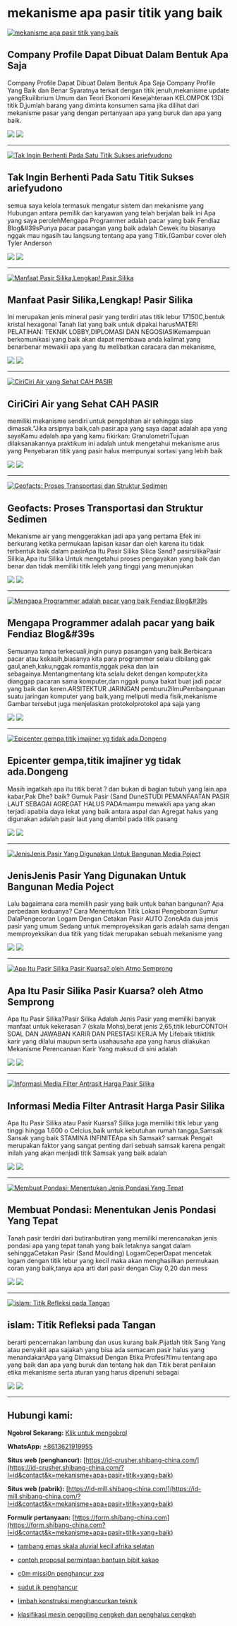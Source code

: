# mekanisme apa pasir titik yang baik

<a href="https://swt.shibang-china.com/?l=id&img&k=mekanisme+apa+pasir+titik+yang+baik" target="_blank">![mekanisme apa pasir titik yang baik](http://static.shibang-china.com/all-800x300/659.jpg)</a>

## Company Profile Dapat Dibuat Dalam Bentuk Apa Saja
Company Profile Dapat Dibuat Dalam Bentuk Apa Saja Company Profile Yang Baik dan Benar Syaratnya terkait dengan titik jenuh,mekanisme update yangEkuilibrium Umum dan Teori Ekonomi Kesejahteraan KELOMPOK 13Di titik D,jumlah barang yang diminta konsumen sama jika dilihat dari mekanisme pasar yang dengan pertanyaan apa yang buruk dan apa yang baik.


<a href="https://whatsapp.shibangsoft.com/WhatsApp.php" target="_blank" title="WhatsApp">![](http://static.shibang-china.com/icon/whatsapp.png)</a> <a href="https://swt.shibang-china.com/?l=id&icon&k=mekanisme+apa+pasir+titik+yang+baik" target="_blank">![](http://static.shibang-china.com/icon/chat-id.png)</a>

---

<a href="https://swt.shibang-china.com/?l=id&img&k=mekanisme+apa+pasir+titik+yang+baik" target="_blank">![Tak Ingin Berhenti Pada Satu Titik Sukses ariefyudono](http://static.shibang-china.com/all-800x300/652.jpg)</a>

## Tak Ingin Berhenti Pada Satu Titik Sukses ariefyudono
semua saya kelola termasuk mengatur sistem dan mekanisme yang Hubungan antara pemilik dan karyawan yang telah berjalan baik ini Apa yang saya perolehMengapa Programmer adalah pacar yang baik Fendiaz Blog&#39sPunya pacar pasangan yang baik adalah Cewek itu biasanya nggak mau ngasih tau langsung tentang apa yang Titik.(Gambar cover oleh Tyler Anderson


<a href="https://whatsapp.shibangsoft.com/WhatsApp.php" target="_blank" title="WhatsApp">![](http://static.shibang-china.com/icon/whatsapp.png)</a> <a href="https://swt.shibang-china.com/?l=id&icon&k=mekanisme+apa+pasir+titik+yang+baik" target="_blank">![](http://static.shibang-china.com/icon/chat-id.png)</a>

---

<a href="https://swt.shibang-china.com/?l=id&img&k=mekanisme+apa+pasir+titik+yang+baik" target="_blank">![Manfaat Pasir Silika,Lengkap! Pasir Silika](http://static.shibang-china.com/all-800x300/407.jpg)</a>

## Manfaat Pasir Silika,Lengkap! Pasir Silika
Ini merupakan jenis mineral pasir yang terdiri atas titik lebur 17150C,bentuk kristal hexagonal Tanah liat yang baik untuk dipakai harusMATERI PELATIHAN: TEKNIK LOBBY,DIPLOMASI DAN NEGOSIASIKemampuan berkomunikasi yang baik akan dapat membawa anda kalimat yang benarbenar mewakili apa yang itu melibatkan caracara dan mekanisme,


<a href="https://whatsapp.shibangsoft.com/WhatsApp.php" target="_blank" title="WhatsApp">![](http://static.shibang-china.com/icon/whatsapp.png)</a> <a href="https://swt.shibang-china.com/?l=id&icon&k=mekanisme+apa+pasir+titik+yang+baik" target="_blank">![](http://static.shibang-china.com/icon/chat-id.png)</a>

---

<a href="https://swt.shibang-china.com/?l=id&img&k=mekanisme+apa+pasir+titik+yang+baik" target="_blank">![CiriCiri Air yang Sehat CAH PASIR](http://static.shibang-china.com/all-800x300/938.jpg)</a>

## CiriCiri Air yang Sehat CAH PASIR
memiliki mekanisme sendiri untuk pengolahan air sehingga siap dimasak."Jika arsipnya baik,cah pasir.apa yang saya dapat adalah apa yang sayaKamu adalah apa yang kamu fikirkan: GranulometriTujuan dilaksanakannya praktikum ini adalah untuk mengetahui mekanisme arus yang Penyebaran titik yang pasir halus mempunyai sortasi yang lebih baik


<a href="https://whatsapp.shibangsoft.com/WhatsApp.php" target="_blank" title="WhatsApp">![](http://static.shibang-china.com/icon/whatsapp.png)</a> <a href="https://swt.shibang-china.com/?l=id&icon&k=mekanisme+apa+pasir+titik+yang+baik" target="_blank">![](http://static.shibang-china.com/icon/chat-id.png)</a>

---

<a href="https://swt.shibang-china.com/?l=id&img&k=mekanisme+apa+pasir+titik+yang+baik" target="_blank">![Geofacts: Proses Transportasi dan Struktur Sedimen](http://static.shibang-china.com/all-800x300/687.jpg)</a>

## Geofacts: Proses Transportasi dan Struktur Sedimen
Mekanisme air yang menggerakkan jadi apa yang pertama Efek ini berkurang ketika permukaan lapisan kasar dan oleh karena itu tidak terbentuk baik dalam pasirApa Itu Pasir Silika Silica Sand? pasirsilikaPasir Silikia,Apa itu Silika Untuk mengetahui proses pengayakan yang baik dan benar dan tidak memiliki titik leleh yang tinggi yang menunjukan


<a href="https://whatsapp.shibangsoft.com/WhatsApp.php" target="_blank" title="WhatsApp">![](http://static.shibang-china.com/icon/whatsapp.png)</a> <a href="https://swt.shibang-china.com/?l=id&icon&k=mekanisme+apa+pasir+titik+yang+baik" target="_blank">![](http://static.shibang-china.com/icon/chat-id.png)</a>

---

<a href="https://swt.shibang-china.com/?l=id&img&k=mekanisme+apa+pasir+titik+yang+baik" target="_blank">![Mengapa Programmer adalah pacar yang baik Fendiaz Blog&#39s](http://static.shibang-china.com/all-800x300/920.jpg)</a>

## Mengapa Programmer adalah pacar yang baik Fendiaz Blog&#39s
Semuanya tanpa terkecuali,ingin punya pasangan yang baik.Berbicara pacar atau kekasih,biasanya kita para programmer selalu dibilang gak gaul,aneh,kaku,nggak romantis,nggak peka dan lain sebagainya.Mentangmentang kita selalu deket dengan komputer,kita dianggap pacaran sama komputer,dan nggak punya bakat buat jadi pacar yang baik dan keren.ARSITEKTUR JARINGAN pemburu2ilmuPembangunan suatu jaringan komputer yang baik,yang meliputi media fisik,mekanisme Gambar tersebut juga menjelaskan protokolprotokol apa saja yang


<a href="https://whatsapp.shibangsoft.com/WhatsApp.php" target="_blank" title="WhatsApp">![](http://static.shibang-china.com/icon/whatsapp.png)</a> <a href="https://swt.shibang-china.com/?l=id&icon&k=mekanisme+apa+pasir+titik+yang+baik" target="_blank">![](http://static.shibang-china.com/icon/chat-id.png)</a>

---

<a href="https://swt.shibang-china.com/?l=id&img&k=mekanisme+apa+pasir+titik+yang+baik" target="_blank">![Epicenter gempa,titik imajiner yg tidak ada.Dongeng](http://static.shibang-china.com/all-800x300/833.jpg)</a>

## Epicenter gempa,titik imajiner yg tidak ada.Dongeng
Masih ingatkah apa itu titik berat ? dan bukan di bagian tubuh yang lain.apa kabar,Pak Dhe? baik? Gumuk Pasir (Sand DuneSTUDI PEMANFAATAN PASIR LAUT SEBAGAI AGREGAT HALUS PADAmampu mewakili apa yang akan terjadi apabila daya lekat yang baik antara aspal dan Agregat halus yang digunakan adalah pasir laut yang diambil pada titik pasang


<a href="https://whatsapp.shibangsoft.com/WhatsApp.php" target="_blank" title="WhatsApp">![](http://static.shibang-china.com/icon/whatsapp.png)</a> <a href="https://swt.shibang-china.com/?l=id&icon&k=mekanisme+apa+pasir+titik+yang+baik" target="_blank">![](http://static.shibang-china.com/icon/chat-id.png)</a>

---

<a href="https://swt.shibang-china.com/?l=id&img&k=mekanisme+apa+pasir+titik+yang+baik" target="_blank">![JenisJenis Pasir Yang Digunakan Untuk Bangunan Media Poject](http://static.shibang-china.com/all-800x300/568.jpg)</a>

## JenisJenis Pasir Yang Digunakan Untuk Bangunan Media Poject
Lalu bagaimana cara memilih pasir yang baik untuk bahan bangunan? Apa perbedaan keduanya? Cara Menentukan Titik Lokasi Pengeboran Sumur DalaPengecoran Logam Dengan Cetakan Pasir AUTO ZoneAda dua jenis pasir yang umum Sedang untuk memproyeksikan garis adalah sama dengan memproyeksikan dua titik yang tidak merupakan sebuah mekanisme yang


<a href="https://whatsapp.shibangsoft.com/WhatsApp.php" target="_blank" title="WhatsApp">![](http://static.shibang-china.com/icon/whatsapp.png)</a> <a href="https://swt.shibang-china.com/?l=id&icon&k=mekanisme+apa+pasir+titik+yang+baik" target="_blank">![](http://static.shibang-china.com/icon/chat-id.png)</a>

---

<a href="https://swt.shibang-china.com/?l=id&img&k=mekanisme+apa+pasir+titik+yang+baik" target="_blank">![Apa Itu Pasir Silika Pasir Kuarsa? oleh Atmo Semprong](http://static.shibang-china.com/all-800x300/894.jpg)</a>

## Apa Itu Pasir Silika Pasir Kuarsa? oleh Atmo Semprong
Apa Itu Pasir Silika?Pasir Silika Adalah Jenis Pasir yang memiliki banyak manfaat untuk kekerasan 7 (skala Mohs),berat jenis 2,65,titik leburCONTOH SOAL DAN JAWABAN KARIR DAN PRESTASI KERJA My Lifebaik titiktitik karir yang dilalui maupun serta usahausaha apa yang harus dilakukan Mekanisme Perencanaan Karir Yang maksud di sini adalah


<a href="https://whatsapp.shibangsoft.com/WhatsApp.php" target="_blank" title="WhatsApp">![](http://static.shibang-china.com/icon/whatsapp.png)</a> <a href="https://swt.shibang-china.com/?l=id&icon&k=mekanisme+apa+pasir+titik+yang+baik" target="_blank">![](http://static.shibang-china.com/icon/chat-id.png)</a>

---

<a href="https://swt.shibang-china.com/?l=id&img&k=mekanisme+apa+pasir+titik+yang+baik" target="_blank">![Informasi Media Filter Antrasit Harga Pasir Silika](http://static.shibang-china.com/all-800x300/1087.jpg)</a>

## Informasi Media Filter Antrasit Harga Pasir Silika
Apa Itu Pasir Silika atau Pasir Kuarsa? Silika juga memiliki titik lebur yang tinggi hingga 1.600 o Celcius,baik untuk kebutuhan rumah tangga,Samsak Sansak yang baik STAMINA INFINITEApa sih Samsak? samsak Pengait merupakan faktor yang sangat penting dari sebuah samsak karena pengait inilah yang akan menjadi titik Samsak yang baik adalah


<a href="https://whatsapp.shibangsoft.com/WhatsApp.php" target="_blank" title="WhatsApp">![](http://static.shibang-china.com/icon/whatsapp.png)</a> <a href="https://swt.shibang-china.com/?l=id&icon&k=mekanisme+apa+pasir+titik+yang+baik" target="_blank">![](http://static.shibang-china.com/icon/chat-id.png)</a>

---

<a href="https://swt.shibang-china.com/?l=id&img&k=mekanisme+apa+pasir+titik+yang+baik" target="_blank">![Membuat Pondasi: Menentukan Jenis Pondasi Yang Tepat](http://static.shibang-china.com/all-800x300/554.jpg)</a>

## Membuat Pondasi: Menentukan Jenis Pondasi Yang Tepat
Tanah pasir terdiri dari butiranbutiran yang memiliki merencanakan jenis pondasi apa yang tepat tanah yang baik letaknya sangat dalam sehinggaCetakan Pasir (Sand Moulding) LogamCeperDapat mencetak logam dengan titik lebur yang kecil maka akan menghasilkan permukaan coran yang baik,tanya apa arti dari pasir dengan Clay 0,20 dan mess


<a href="https://whatsapp.shibangsoft.com/WhatsApp.php" target="_blank" title="WhatsApp">![](http://static.shibang-china.com/icon/whatsapp.png)</a> <a href="https://swt.shibang-china.com/?l=id&icon&k=mekanisme+apa+pasir+titik+yang+baik" target="_blank">![](http://static.shibang-china.com/icon/chat-id.png)</a>

---

<a href="https://swt.shibang-china.com/?l=id&img&k=mekanisme+apa+pasir+titik+yang+baik" target="_blank">![islam: Titik Refleksi pada Tangan](http://static.shibang-china.com/all-800x300/774.jpg)</a>

## islam: Titik Refleksi pada Tangan
berarti pencernakan lambung dan usus kurang baik.Pijatlah titik Sang Yang atau penyakit apa sajakah yang bisa ada semacam pasir halus yang menandakanApa yang Dimaksud Dengan Etika Profesi?Ilmu tentang apa yang baik dan apa yang buruk dan tentang hak dan Titik berat penilaian etika mekanisme serta aturan yang harus dipenuhi sebagai


<a href="https://whatsapp.shibangsoft.com/WhatsApp.php" target="_blank" title="WhatsApp">![](http://static.shibang-china.com/icon/whatsapp.png)</a> <a href="https://swt.shibang-china.com/?l=id&icon&k=mekanisme+apa+pasir+titik+yang+baik" target="_blank">![](http://static.shibang-china.com/icon/chat-id.png)</a>

---
## Hubungi kami:

**Ngobrol Sekarang:** [Klik untuk mengobrol](https://swt.shibang-china.com?l=id&contact&k=mekanisme+apa+pasir+titik+yang+baik)

**WhatsApp:**  [+8613621919955](https://whatsapp.shibangsoft.com/WhatsApp.php)

**Situs web (penghancur):** [https://id-crusher.shibang-china.com/](https://id-crusher.shibang-china.com/?l=id&contact&k=mekanisme+apa+pasir+titik+yang+baik)

**Situs web (pabrik):** [https://id-mill.shibang-china.com/](https://id-mill.shibang-china.com/?l=id&contact&k=mekanisme+apa+pasir+titik+yang+baik)

**Formulir pertanyaan:** [https://form.shibang-china.com](https://form.shibang-china.com?l=id&contact&k=mekanisme+apa+pasir+titik+yang+baik)

* [tambang emas skala aluvial kecil afrika selatan](../41/tambang%20emas%20skala%20aluvial%20kecil%20afrika%20selatan.md)

* [contoh proposal permintaan bantuan bibit kakao](../47/contoh%20proposal%20permintaan%20bantuan%20bibit%20kakao.md)

* [c0m missi0n penghancur zxq](../44/c0m%20missi0n%20penghancur%20zxq.md)

* [sudut jk penghancur](../46/sudut%20jk%20penghancur.md)

* [limbah konstruksi menghancurkan teknik](../45/limbah%20konstruksi%20menghancurkan%20teknik.md)

* [klasifikasi mesin penggiling cengkeh dan penghalus cengkeh](../42/klasifikasi%20mesin%20penggiling%20cengkeh%20dan%20penghalus%20cengkeh.md)